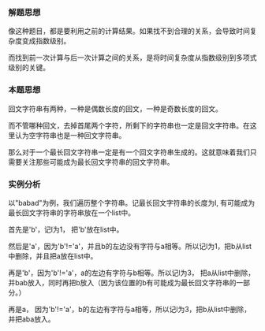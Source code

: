 ### 解题思想
像这种题目，都是要利用之前的计算结果。如果找不到合理的关系，会导致时间复杂度变成指数级别。

而找到前一次计算与后一次计算之间的关系，是将时间复杂度从指数级别到多项式级别的关键。

### 本题思想
回文字符串有两种，一种是偶数长度的回文，一种是奇数长度的回文。

而不管哪种回文，去掉首尾两个字符，所剩下的字符串也一定是回文字符串。在这里认为空字符串也是一种回文字符串。

那么对于一个最长回文字符串一定是有一个回文字符串生成的。这就意味着我们只需要关注那些可能成为最长回文字符串的回文字符串。

### 实例分析 
以"babad"为例，我们遍历整个字符串。记最长回文字符串的长度为l, 有可能成为最长回文字符串的字符串放在一个list中。

首先是'b'，记l为1， 把'b'放在list中。

然后是'a'，因为'b'!='a'，并且b的左边没有字符与a相等。所以记l为1，把b从list中删除，并且把a放在list中。

再是'b'，因为'b'!='a'，a的左边有字符与b相等。所以记l为3， 把a从list中删除，并bab放入，同时再把b放入（因为该位置的b有可能成为最长回文字符串的一部分。）

再是a， 因为'b'!='a'，b的左边有字符与a相等，所以记l为3，把b从list中删除，并把aba放入。
